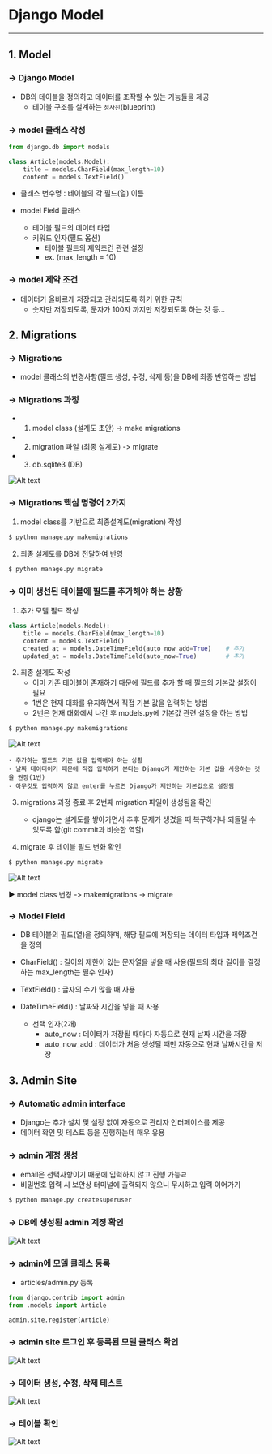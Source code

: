# Django Model
------

## 1. Model

### &rarr; Django Model
- DB의 테이블을 정의하고 데이터를 조작할 수 있는 기능들을 제공
    - 테이블 구조를 설계하는 `청사진`(blueprint)


### &rarr; model 클래스 작성

```python
from django.db import models

class Article(models.Model):
    title = models.CharField(max_length=10)
    content = models.TextField()
```
- 클래스 변수명
: 테이블의 각 필드(열) 이름

- model Field 클래스
    - 테이블 필드의 데이터 타입
    - 키워드 인자(필드 옵션)
        - 테이블 필드의 제약조건 관련 설정
        - ex. (max_length = 10)


### &rarr; model 제약 조건

- 데이터가 올바르게 저장되고 관리되도록 하기 위한 규칙
    - 숫자만 저장되도록, 문자가 100자 까지만 저장되도록 하는 것 등...

## 2. Migrations

### &rarr; Migrations
- model 클래스의 변경사항(필드 생성, 수정, 삭제 등)을 DB에 최종 반영하는 방법

### &rarr; Migrations 과정
- 1. model class (설계도 초안)
-> make migrations
- 2. migration 파일 (최종 설계도)
-> migrate
- 3. db.sqlite3 (DB)

![Alt text](src/migrations.PNG)

### &rarr; Migrations 핵심 명령어 2가지

1. model class를 기반으로 최종설계도(migration) 작성

```bash
$ python manage.py makemigrations
```

2. 최종 설계도를  DB에 전달하여 반영

```bash
$ python manage.py migrate
```

### &rarr; 이미 생선된 테이블에 필드를 추가해야 하는 상황

1. 추가 모델 필드 작성

```python
class Article(models.Model):
    title = models.CharField(max_length=10)
    content = models.TextField()
    created_at = models.DateTimeField(auto_now_add=True)    # 추가
    updated_at = models.DateTimeField(auto_now=True)        # 추가
```

2. 최종 설계도 작성
    - 이미 기존 테이블이 존재하기 때문에 필드를 추가 할 때 필드의 기본값 설정이 필요
    - 1번은 현재 대화를 유지하면서 직접 기본 값을 입력하는 방법
    - 2번은 현재 대화에서 나간 후 models.py에 기본값 관련 설정을 하는 방법

```bash
$ python manage.py makemigrations
```

![Alt text](src/options.PNG)

    - 추가하는 필드의 기본 값을 입력해야 하는 상황
    - 날짜 데이터이기 때문에 직접 입력하기 본다는 Django가 제안하는 기본 값을 사용하는 것을 권장(1번)
    - 아무것도 입력하지 않고 enter를 누르면 Django가 제안하는 기본값으로 설정됨

3. migrations 과정 종료 후 2번째 migration 파일이 생성됨을 확인
    - django는 설계도를 쌓아가면서 추후 문제가 생겼을 때 복구하거나 되돌릴 수 있도록 함(git commit과 비슷한 역할)

4. migrate 후 테이블 필드 변화 확인

```bash
$ python manage.py migrate
```

![Alt text](src/result_migrate.PNG)

▶︎ model class 변경 -> makemigrations -> migrate

### &rarr; Model Field
- DB 테이블의 필드(열)을 정의하며, 해당 필드에 저장되는 데이터 타입과 제약조건을 정의

- CharField()
: 길이의 제한이 있는 문자열을 넣을 때 사용(필드의 최대 길이를 결정하는 max_length는 필수 인자)

- TextField()
: 글자의 수가 많을 때 사용

- DateTimeField()
: 날짜와 시간을 넣을 때 사용
    - 선택 인자(2개)
        - auto_now
        : 데이터가 저장될 때마다 자동으로 현재 날짜 시간을 저장
        - auto_now_add
        : 데이터가 처음 생성될 때만 자동으로 현재 날짜시간을 저장

## 3. Admin Site

### &rarr; Automatic admin interface
- Django는 추가 설치 및 설정 없이 자동으로 관리자 인터페이스를 제공
- 데이터 확인 및 테스트 등을 진행하는데 매우 유용

### &rarr; admin 계정 생성
- email은 선택사항이기 때문에 입력하지 않고 진행 가능ㄹ
- 비밀번호 입력 시 보안상 터미널에 출력되지 않으니 무시하고 입력 이어가기

```bash
$ python manage.py createsuperuser
```

### &rarr; DB에 생성된 admin 계정 확인

![Alt text](src/auth_user.PNG)

### &rarr; admin에 모델 클래스 등록
- articles/admin.py 등록

```python
from django.contrib import admin
from .models import Article

admin.site.register(Article)
```

### &rarr; admin site 로그인 후 등록된 모델 클래스 확인

![Alt text](src/admin_new.PNG)

### &rarr; 데이터 생성, 수정, 삭제 테스트

![Alt text](src/admin_make_article.PNG)

### &rarr; 테이블 확인

![Alt text](src/sql_articel.PNG)
